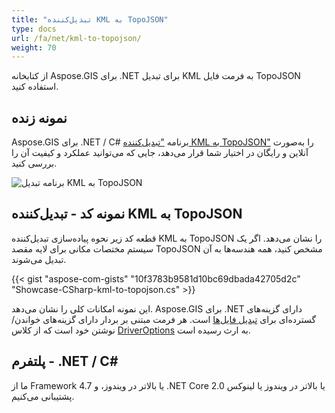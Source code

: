 ```yaml
---
title: "تبدیل‌کننده KML به TopoJSON"
type: docs
url: /fa/net/kml-to-topojson/
weight: 70
---
```


از کتابخانه Aspose.GIS برای .NET برای تبدیل KML به فرمت فایل TopoJSON استفاده کنید.

## **نمونه زنده**

Aspose.GIS برای .NET / C# برنامه ["تبدیل‌کننده KML به TopoJSON"](https://products.aspose.app/gis/conversion/kml-to-topojson) را به‌صورت آنلاین و رایگان در اختیار شما قرار می‌دهد، جایی که می‌توانید عملکرد و کیفیت آن را بررسی کنید.

![برنامه تبدیل KML به TopoJSON](conversion.png)

## **نمونه کد - تبدیل‌کننده KML به TopoJSON**

قطعه کد زیر نحوه پیاده‌سازی تبدیل‌کننده KML به TopoJSON را نشان می‌دهد. اگر یک سیستم مختصات مکانی برای لایه مقصد TopoJSON مشخص کنید، همه هندسه‌ها به آن تبدیل می‌شوند. 

{{< gist "aspose-com-gists" "10f3783b9581d10bc69dbada42705d2c" "Showcase-CSharp-kml-to-topojson.cs" >}}

این نمونه امکانات کلی را نشان می‌دهد. Aspose.GIS برای .NET دارای گزینه‌های گسترده‌ای برای [تبدیل فایل‌ها](https://docs.aspose.com/gis/net/vector-layers/) است. هر فرمت مبتنی بر بردار دارای گزینه‌های خواندن/نوشتن خود است که از کلاس [DriverOptions](https://reference.aspose.com/gis/net/aspose.gis/driveroptions) به ارث رسیده است.

## **پلتفرم - .NET / C#**

ما از Framework 4.7 یا بالاتر در ویندوز، و .NET Core 2.0 یا بالاتر در ویندوز یا لینوکس پشتیبانی می‌کنیم.
